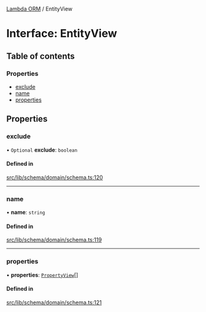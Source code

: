 [Lambda ORM](../README.md) / EntityView

# Interface: EntityView

## Table of contents

### Properties

- [exclude](EntityView.md#exclude)
- [name](EntityView.md#name)
- [properties](EntityView.md#properties)

## Properties

### exclude

• `Optional` **exclude**: `boolean`

#### Defined in

[src/lib/schema/domain/schema.ts:120](https://github.com/lambda-orm/lambdaorm-base/blob/241a856/src/lib/schema/domain/schema.ts#L120)

___

### name

• **name**: `string`

#### Defined in

[src/lib/schema/domain/schema.ts:119](https://github.com/lambda-orm/lambdaorm-base/blob/241a856/src/lib/schema/domain/schema.ts#L119)

___

### properties

• **properties**: [`PropertyView`](PropertyView.md)[]

#### Defined in

[src/lib/schema/domain/schema.ts:121](https://github.com/lambda-orm/lambdaorm-base/blob/241a856/src/lib/schema/domain/schema.ts#L121)
